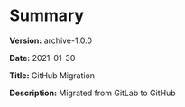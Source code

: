 # Summary

**Version:** archive-1.0.0

**Date:** 2021-01-30

**Title:** GitHub Migration

**Description:**
Migrated from GitLab to GitHub